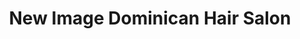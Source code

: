---
title: "New Image Dominican Hair Salon"
url: /norristown/new-image-dominican-hair-salon/
shop: Friseur
---